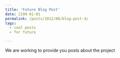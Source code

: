 ```yaml
---
title: 'Future Blog Post'
date: 2199-01-01
permalink: /posts/2012/08/blog-post-4/
tags:
  - cool posts
  - for future

---
```


We are working to provide you posts about the project
